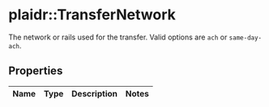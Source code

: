 # plaidr::TransferNetwork

The network or rails used for the transfer. Valid options are `ach` or `same-day-ach`.

## Properties
Name | Type | Description | Notes
------------ | ------------- | ------------- | -------------


